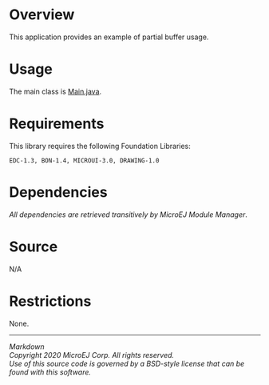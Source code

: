 # Overview

This application provides an example of partial buffer usage.

# Usage

The main class is [Main.java](/src/main/java/com/microej/example/partial/app/Main.java).

# Requirements

This library requires the following Foundation Libraries:

    EDC-1.3, BON-1.4, MICROUI-3.0, DRAWING-1.0

# Dependencies

_All dependencies are retrieved transitively by MicroEJ Module Manager_.

# Source

N/A

# Restrictions

None.

---
_Markdown_  
_Copyright 2020 MicroEJ Corp. All rights reserved._  
_Use of this source code is governed by a BSD-style license that can be found with this software._  

